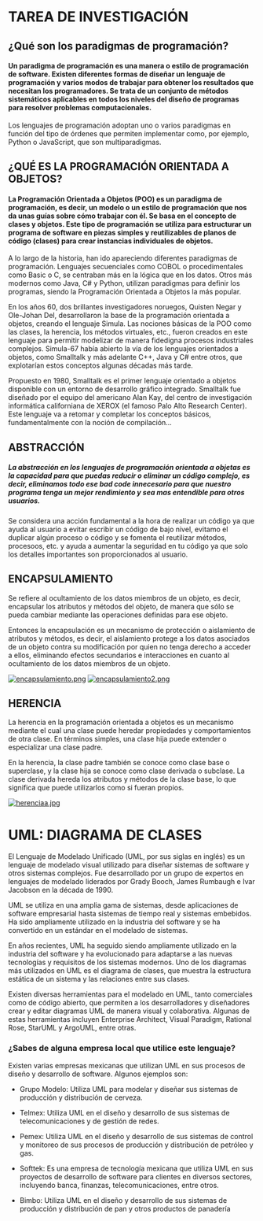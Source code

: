 # TAREA DE INVESTIGACIÓN 
## ¿Qué son los paradigmas de programación?
#### Un paradigma de programación es una manera o estilo de programación de software. Existen diferentes formas de diseñar un lenguaje de programación y varios modos de trabajar para obtener los resultados que necesitan los programadores.  Se trata de un conjunto de métodos sistemáticos aplicables en todos los niveles del diseño de programas para resolver problemas computacionales.
Los lenguajes de programación adoptan uno o varios paradigmas en función del tipo de órdenes que permiten implementar como, por ejemplo, Python o JavaScript, que son multiparadigmas.


## **¿QUÉ ES LA PROGRAMACIÓN ORIENTADA A OBJETOS?**
#### La Programación Orientada a Objetos (POO) es un paradigma de programación, es decir, un modelo o un estilo de programación que nos da unas guías sobre cómo trabajar con él. Se basa en el concepto de clases y objetos. Este tipo de programación se utiliza para estructurar un programa de software en piezas simples y reutilizables de planos de código (clases) para crear instancias individuales de objetos. 

A lo largo de la historia, han ido apareciendo diferentes paradigmas de programación. Lenguajes secuenciales como COBOL o procedimentales como Basic o C, se centraban más en la lógica que en los datos. Otros más modernos como Java, C# y Python, utilizan paradigmas para definir los programas, siendo la Programación Orientada a Objetos la más popular. 

En los años 60, dos brillantes investigadores noruegos, Quisten Negar y Ole-Johan Del, desarrollaron la base de la programación orientada a objetos, creando el lenguaje Simula. Las nociones básicas de la POO como las clases, la herencia, los métodos virtuales, etc., fueron creados en este lenguaje para permitir modelizar de manera fidedigna procesos industriales complejos. Simula-67 había abierto la vía de los lenguajes orientados a objetos, como Smalltalk y más adelante C++, Java y C# entre otros, que explotarían estos conceptos algunas décadas más tarde.

Propuesto en 1980, Smalltalk es el primer lenguaje orientado a objetos disponible con un entorno de desarrollo gráfico integrado. Smalltalk fue diseñado por el equipo del americano Alan Kay, del centro de investigación informática californiana de XEROX (el famoso Palo Alto Research Center). Este lenguaje va a retomar y completar los conceptos básicos, fundamentalmente con la noción de compilación...


## ABSTRACCIÓN 
##### La abstracción en los lenguajes de programación orientada a objetas es la capacidad para que puedas reducir o eliminar un código complejo, es decir, eliminamos todo ese bad code innecesario para que nuestro programa tenga un mejor rendimiento y sea mas entendible para otros usuarios. 

Se considera una acción fundamental a la hora de realizar un código ya que ayuda al usuario a evitar escribir un código de bajo nivel, evitamo el duplicar algún proceso o código y se fomenta el reutilizar métodos, procesoos, etc. y ayuda a aumentar la seguridad en tu código ya que solo los detalles importantes son proporcionados al usuario.






## ENCAPSULAMIENTO 
Se refiere al ocultamiento de los datos miembros de un objeto, es decir, encapsular los atributos y métodos del objeto, de manera que sólo se pueda cambiar mediante las operaciones definidas para ese objeto.

Entonces la encapsulación es un mecanismo de protección o aislamiento de atributos y métodos, es decir, el aislamiento protege a los datos asociados de un objeto contra su modificación por quien no tenga derecho a acceder a ellos, eliminando efectos secundarios e interacciones en cuanto al ocultamiento de los datos miembros de un objeto.

[![encapsulamiento.png](https://i.postimg.cc/rwNnfJCs/encapsulamiento.png)](https://postimg.cc/jDC45y1Y)
[![encapsulamiento2.png](https://i.postimg.cc/qRz1Mdf6/encapsulamiento2.png)](https://postimg.cc/2bNQ2MSC)



## HERENCIA
La herencia en la programación orientada a objetos es un mecanismo mediante el cual una clase puede heredar propiedades y comportamientos de otra clase. En términos simples, una clase hija puede extender o especializar una clase padre.

En la herencia, la clase padre también se conoce como clase base o superclase, y la clase hija se conoce como clase derivada o subclase. La clase derivada hereda los atributos y métodos de la clase base, lo que significa que puede utilizarlos como si fueran propios.

[![herenciaa.jpg](https://i.postimg.cc/vHvhwvDV/herenciaa.jpg)](https://postimg.cc/vccfWfrY)


# UML: DIAGRAMA DE CLASES 
El Lenguaje de Modelado Unificado (UML, por sus siglas en inglés) es un lenguaje de modelado visual utilizado para diseñar sistemas de software y otros sistemas complejos. Fue desarrollado por un grupo de expertos en lenguajes de modelado liderados por Grady Booch, James Rumbaugh e Ivar Jacobson en la década de 1990.

UML se utiliza en una amplia gama de sistemas, desde aplicaciones de software empresarial hasta sistemas de tiempo real y sistemas embebidos. Ha sido ampliamente utilizado en la industria del software y se ha convertido en un estándar en el modelado de sistemas.

En años recientes, UML ha seguido siendo ampliamente utilizado en la industria del software y ha evolucionado para adaptarse a las nuevas tecnologías y requisitos de los sistemas modernos. Uno de los diagramas más utilizados en UML es el diagrama de clases, que muestra la estructura estática de un sistema y las relaciones entre sus clases.

Existen diversas herramientas para el modelado en UML, tanto comerciales como de código abierto, que permiten a los desarrolladores y diseñadores crear y editar diagramas UML de manera visual y colaborativa. Algunas de estas herramientas incluyen Enterprise Architect, Visual Paradigm, Rational Rose, StarUML y ArgoUML, entre otras.

### ¿Sabes de alguna empresa local que utilice este lenguaje?
Existen varias empresas mexicanas que utilizan UML en sus procesos de diseño y desarrollo de software. Algunos ejemplos son:

* Grupo Modelo: Utiliza UML para modelar y diseñar sus sistemas de producción y distribución de cerveza.

* Telmex: Utiliza UML en el diseño y desarrollo de sus sistemas de telecomunicaciones y de gestión de redes.

* Pemex: Utiliza UML en el diseño y desarrollo de sus sistemas de control y monitoreo de sus procesos de producción y distribución de petróleo y gas.

* Softtek: Es una empresa de tecnología mexicana que utiliza UML en sus proyectos de desarrollo de software para clientes en diversos sectores, incluyendo banca, finanzas, telecomunicaciones, entre otros.

* Bimbo: Utiliza UML en el diseño y desarrollo de sus sistemas de producción y distribución de pan y otros productos de panadería


